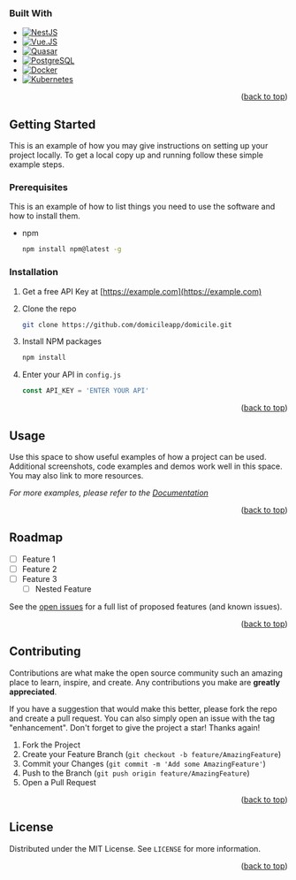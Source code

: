 <!-- [![Product Name Screen Shot][product-screenshot]](https://example.com) -->

### Built With

- [![NestJS][nest]][nest-url]
- [![Vue.JS][vue]][vue-url]
- [![Quasar][quasar]][quasar-url]
- [![PostgreSQL][postgresql]][postgresql-url]
- [![Docker][docker]][docker-url]
- [![Kubernetes][kubernetes]][kubernetes-url]

<p align="right">(<a href="#readme-top">back to top</a>)</p>

<!-- GETTING STARTED -->

## Getting Started

This is an example of how you may give instructions on setting up your project locally.
To get a local copy up and running follow these simple example steps.

### Prerequisites

This is an example of how to list things you need to use the software and how to install them.

- npm

  ```sh
  npm install npm@latest -g
  ```

### Installation

1. Get a free API Key at [https://example.com](https://example.com)
2. Clone the repo

   ```sh
   git clone https://github.com/domicileapp/domicile.git
   ```

3. Install NPM packages

   ```sh
   npm install
   ```

4. Enter your API in `config.js`

   ```js
   const API_KEY = 'ENTER YOUR API'
   ```

<p align="right">(<a href="#readme-top">back to top</a>)</p>

<!-- USAGE EXAMPLES -->

## Usage

Use this space to show useful examples of how a project can be used. Additional screenshots, code examples and demos work well in this space. You may also link to more resources.

_For more examples, please refer to the [Documentation](https://example.com)_

<p align="right">(<a href="#readme-top">back to top</a>)</p>

<!-- ROADMAP -->

## Roadmap

- [ ] Feature 1
- [ ] Feature 2
- [ ] Feature 3
  - [ ] Nested Feature

See the [open issues](https://github.com/domicileapp/domicile/issues) for a full list of proposed features (and known issues).

<p align="right">(<a href="#readme-top">back to top</a>)</p>

<!-- CONTRIBUTING -->

## Contributing

Contributions are what make the open source community such an amazing place to learn, inspire, and create. Any contributions you make are **greatly appreciated**.

If you have a suggestion that would make this better, please fork the repo and create a pull request. You can also simply open an issue with the tag "enhancement".
Don't forget to give the project a star! Thanks again!

1. Fork the Project
2. Create your Feature Branch (`git checkout -b feature/AmazingFeature`)
3. Commit your Changes (`git commit -m 'Add some AmazingFeature'`)
4. Push to the Branch (`git push origin feature/AmazingFeature`)
5. Open a Pull Request

<p align="right">(<a href="#readme-top">back to top</a>)</p>

<!-- LICENSE -->

## License

Distributed under the MIT License. See `LICENSE` for more information.

<p align="right">(<a href="#readme-top">back to top</a>)</p>

<!-- MARKDOWN LINKS & IMAGES -->
<!-- https://www.markdownguide.org/basic-syntax/#reference-style-links -->

[nest]: https://img.shields.io/badge/nestjs-E0234E?style=for-the-badge&logo=nestjs&logoColor=white
[nest-url]: https://nestjs.org/
[vue]: https://img.shields.io/badge/Vue.js-4FC08D?style=for-the-badge&logo=vuedotjs&logoColor=white
[vue-url]: https://vuejs.org/
[quasar]: https://img.shields.io/badge/Quasar-1976D2?style=for-the-badge&logo=quasar&logoColor=white
[quasar-url]: https://quasar.dev
[postgresql]: https://img.shields.io/badge/PostgreSQL-4169E1?style=for-the-badge&logo=postgresql&logoColor=white
[postgresql-url]: https://postgresql.org
[kubernetes]: https://img.shields.io/badge/kubernetes-326CE5?style=for-the-badge&logo=kubernetes&logoColor=white
[kubernetes-url]: https://kubernetes.org
[docker]: https://img.shields.io/badge/Docker-2496ED?style=for-the-badge&logo=docker&logoColor=white
[docker-url]: https://docker.com
